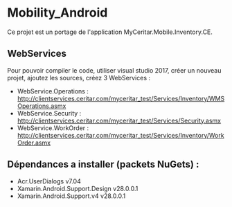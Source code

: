 # Mobility_Android


Ce projet est un portage de l'application MyCeritar.Mobile.Inventory.CE.



## WebServices

Pour pouvoir compiler le code, utiliser visual studio 2017, créer un nouveau projet, ajoutez les sources, créez 3 WebServices : 

- WebService.Operations : http://clientservices.ceritar.com/myceritar_test/Services/Inventory/WMSOperations.asmx
- WebService.Security : http://clientservices.ceritar.com/myceritar_test/Services/Security.asmx
- WebService.WorkOrder : http://clientservices.ceritar.com/myceritar_test/Services/Inventory/WorkOrder.asmx

## Dépendances a installer (packets NuGets) : 
- Acr.UserDialogs v7.04
- Xamarin.Android.Support.Design v28.0.0.1
- Xamarin.Android.Support.v4 v28.0.0.1


